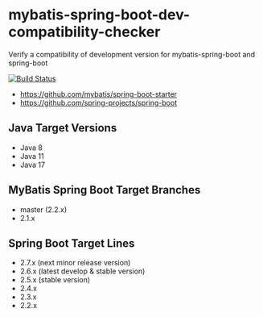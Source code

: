 # mybatis-spring-boot-dev-compatibility-checker
Verify a compatibility of development version for mybatis-spring-boot and spring-boot

[![Build Status](https://github.com/kazuki43zoo/mybatis-spring-boot-dev-compatibility-checker/workflows/CI/badge.svg)](https://github.com/kazuki43zoo/mybatis-spring-boot-dev-compatibility-checker/actions?query=workflow%3ACI)

* https://github.com/mybatis/spring-boot-starter
* https://github.com/spring-projects/spring-boot

## Java Target Versions

* Java 8
* Java 11
* Java 17

## MyBatis Spring Boot Target Branches 

* master (2.2.x)
* 2.1.x

## Spring Boot Target Lines

* 2.7.x (next minor release version)
* 2.6.x (latest develop & stable version)
* 2.5.x (stable version)
* 2.4.x
* 2.3.x
* 2.2.x
